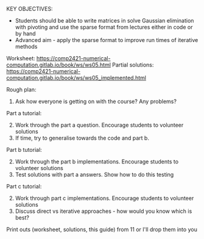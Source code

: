 KEY OBJECTIVES:

- Students should be able to write matrices in solve Gaussian elimination with pivoting and use the sparse format from lectures either in code or by hand
- Advanced aim - apply the sparse format to improve run times of iterative methods 

Worksheet:
https://comp2421-numerical-computation.gitlab.io/book/ws/ws05.html
Partial solutions:
https://comp2421-numerical-computation.gitlab.io/book/ws/ws05_implemented.html

Rough plan:

1. Ask how everyone is getting on with the course? Any problems?

Part a tutorial:

2. Work through the part a question. Encourage students to volunteer solutions
3. If time, try to generalise towards the code and part b.

Part b tutorial:

2. Work through the part b implementations. Encourage students to volunteer solutions
3. Test solutions with part a answers. Show how to do this testing

Part c tutorial:

2. Work through part c implementations. Encourage students to volunteer solutions
3. Discuss direct vs iterative approaches - how would you know which is best?

Print outs (worksheet, solutions, this guide) from 11 or I'll drop them into you

